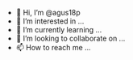 - 👋 Hi, I’m @agus18p
- 👀 I’m interested in ...
- 🌱 I’m currently learning ...
- 💞️ I’m looking to collaborate on ...
- 📫 How to reach me ...

<!---
agus18p/agus18p is a ✨ special ✨ repository because its `README.md` (this file) appears on your GitHub profile.
You can click the Preview link to take a look at your changes.
--->
